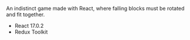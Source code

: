 An indistinct game made with React, where falling blocks must be rotated and fit together.

- React 17.0.2
- Redux Toolkit
